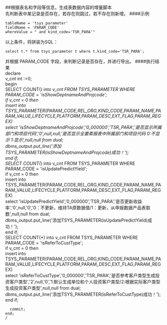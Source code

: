 ##根据表名和字段等信息，生成表数据内容的增量脚本  
先判断表中某记录是否存在，若存在则跳过，若不存在则新增。
####示例  

	tableName = 'tsys_parameter'  
	fieldName = 'PARAM_CODE'  
	whereValue = " and kind_code='TSR_PARA'"
以上条件，将拼装为SQL：    
	
	select t.* from tsys_parameter t where t.kind_code='TSR_PARA';
并根据 PARAM_CODE 字段，来判断记录是否存在，并进行导出。
####执行结果  	                                                                                                                                      
	declare                                                                                                                                                                                                  
	v_cnt int :=0;                                                                                                                                                                                           
	begin                                                                                                                                                                                                    
	  SELECT COUNT(*)  into v_cnt FROM TSYS_PARAMETER WHERE PARAM_CODE = 'isShowDeptnameAndProjcode';                                                                                                        
	  if v_cnt = 0  then                                                                                                                                                                                     
	     insert into TSYS_PARAMETER(PARAM_CODE,REL_ORG,KIND_CODE,PARAM_NAME,PARAM_VALUE,LIFECYCLE,PLATFORM,PARAM_DESC,EXT_FLAG,PARAM_REGEX)                                                                  
	     select 'isShowDeptnameAndProjcode','0_000000','TSR_PARA','是否显示所属部门和项目代码','0',null,null,'是否显示全要素报表中所属部门和项目代码  0:不显示  1:显示',null,null from dual;                 
	     dbms_output.put_line('添加TSYS_PARAMETER(isShowDeptnameAndProjcode)成功！');                                                                                                                        
	  end if;                                                                                                                                                                                                
	  SELECT COUNT(*)  into v_cnt FROM TSYS_PARAMETER WHERE PARAM_CODE = 'isUpdatePredictYield';                                                                                                             
	  if v_cnt = 0  then                                                                                                                                                                                     
	     insert into TSYS_PARAMETER(PARAM_CODE,REL_ORG,KIND_CODE,PARAM_NAME,PARAM_VALUE,LIFECYCLE,PLATFORM,PARAM_DESC,EXT_FLAG,PARAM_REGEX)                                                                  
	     select 'isUpdatePredictYield','0_000000','TSR_PARA','是否更新收益率','0',null,'0','0：不更新，维持TA原数据值/1：更新，从申报数据产品表取数',null,null from dual;                                    
	     dbms_output.put_line('添加TSYS_PARAMETER(isUpdatePredictYield)成功！');                                                                                                                             
	  end if;                                                                                                                                                                                                
	  SELECT COUNT(*)  into v_cnt FROM TSYS_PARAMETER WHERE PARAM_CODE = 'isReferToCustType';                                                                                                                
	  if v_cnt = 0  then                                                                                                                                                                                     
	     insert into TSYS_PARAMETER(PARAM_CODE,REL_ORG,KIND_CODE,PARAM_NAME,PARAM_VALUE,LIFECYCLE,PLATFORM,PARAM_DESC,EXT_FLAG,PARAM_REGEX)                                                                  
	     select 'isReferToCustType','0_000000','TSR_PARA','是否参考客户类型生成投资客户类型','2',null,'0','1:默认生成单位和个人投资客户类型/2:根据实际客户类型生成投资客户类型',null,null from dual;         
	     dbms_output.put_line('添加TSYS_PARAMETER(isReferToCustType)成功！');                                                                                                                                
	  end if;                                                                                                                                                                                                
	                                                                                                                                                                                                         
	  commit;                                                                                                                                                                                                
	end;                                                                                                                                                                                                     
	/                                                                                                                                                                                                        
	                                                                                                                                                                                                                                                                                                                                       

